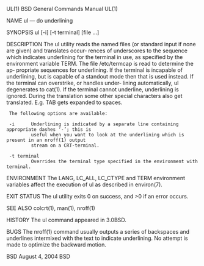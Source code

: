 UL(1)                                 BSD General Commands Manual                                UL(1)

NAME
     ul — do underlining

SYNOPSIS
     ul [-i] [-t terminal] [file ...]

DESCRIPTION
     The ul utility reads the named files (or standard input if none are given) and translates occur‐
     rences of underscores to the sequence which indicates underlining for the terminal in use, as
     specified by the environment variable TERM.  The file /etc/termcap is read to determine the ap‐
     propriate sequences for underlining.  If the terminal is incapable of underlining, but is capable
     of a standout mode then that is used instead.  If the terminal can overstrike, or handles under‐
     lining automatically, ul degenerates to cat(1).  If the terminal cannot underline, underlining is
     ignored.  During the translation some other special characters also get translated.  E.g. TAB
     gets expanded to spaces.

     The following options are available:

     -i      Underlining is indicated by a separate line containing appropriate dashes ‘-’; this is
             useful when you want to look at the underlining which is present in an nroff(1) output
             stream on a CRT-terminal.

     -t terminal
             Overrides the terminal type specified in the environment with terminal.

ENVIRONMENT
     The LANG, LC_ALL, LC_CTYPE and TERM environment variables affect the execution of ul as described
     in environ(7).

EXIT STATUS
     The ul utility exits 0 on success, and >0 if an error occurs.

SEE ALSO
     colcrt(1), man(1), nroff(1)

HISTORY
     The ul command appeared in 3.0BSD.

BUGS
     The nroff(1) command usually outputs a series of backspaces and underlines intermixed with the
     text to indicate underlining.  No attempt is made to optimize the backward motion.

BSD                                         August 4, 2004                                         BSD
